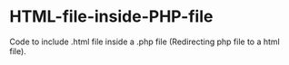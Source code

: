 # HTML-file-inside-PHP-file
Code to include .html file inside a .php file (Redirecting php file to a html file).

